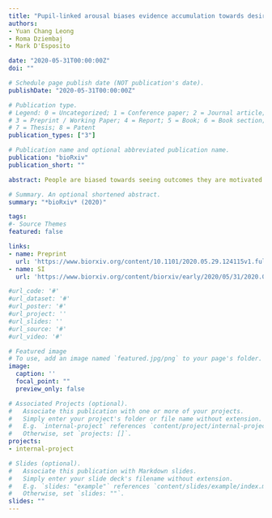 ```yaml
---
title: "Pupil-linked arousal biases evidence accumulation towards desirable percepts during perceptual decision-making"
authors: 
- Yuan Chang Leong
- Roma Dziembaj
- Mark D'Esposito

date: "2020-05-31T00:00:00Z"
doi: ""

# Schedule page publish date (NOT publication's date).
publishDate: "2020-05-31T00:00:00Z"

# Publication type.
# Legend: 0 = Uncategorized; 1 = Conference paper; 2 = Journal article;
# 3 = Preprint / Working Paper; 4 = Report; 5 = Book; 6 = Book section;
# 7 = Thesis; 8 = Patent
publication_types: ["3"]

# Publication name and optional abbreviated publication name.
publication: "bioRxiv"
publication_short: ""

abstract: People are biased towards seeing outcomes they are motivated to see. The arousal system coordinates the body’s response to motivationally significant events, and is well positioned to regulate motivational effects on sensory perception. However, it remains unclear whether arousal would enhance or reduce motivational biases. Here we measured pupil dilation as a measure of arousal while participants performed a visual categorization task. We used monetary bonuses to motivate participants to see one category over another. Even though the reward-maximizing strategy was to perform the task accurately, participants were more likely to report seeing the motivationally desirable category. Furthermore, higher arousal levels were associated with making motivationally biased responses. Analyses using computational models indicated that arousal enhanced motivational effects by biasing evidence accumulation in favor of motivationally desirable percepts. These results suggest heightened arousal biases people towards what they want to see and away from an objective representation of the environment.

# Summary. An optional shortened abstract.
summary: "*bioRxiv* (2020)"

tags:
#- Source Themes
featured: false

links:
- name: Preprint
  url: 'https://www.biorxiv.org/content/10.1101/2020.05.29.124115v1.full.pdf'
- name: SI
  url: 'https://www.biorxiv.org/content/biorxiv/early/2020/05/31/2020.05.29.124115/DC1/embed/media-1.pdf?download=true'

#url_code: '#'
#url_dataset: '#'
#url_poster: '#'
#url_project: ''
#url_slides: ''
#url_source: '#'
#url_video: '#'

# Featured image
# To use, add an image named `featured.jpg/png` to your page's folder. 
image:
  caption: ''
  focal_point: ""
  preview_only: false

# Associated Projects (optional).
#   Associate this publication with one or more of your projects.
#   Simply enter your project's folder or file name without extension.
#   E.g. `internal-project` references `content/project/internal-project/index.md`.
#   Otherwise, set `projects: []`.
projects:
- internal-project

# Slides (optional).
#   Associate this publication with Markdown slides.
#   Simply enter your slide deck's filename without extension.
#   E.g. `slides: "example"` references `content/slides/example/index.md`.
#   Otherwise, set `slides: ""`.
slides: ""
---
```

